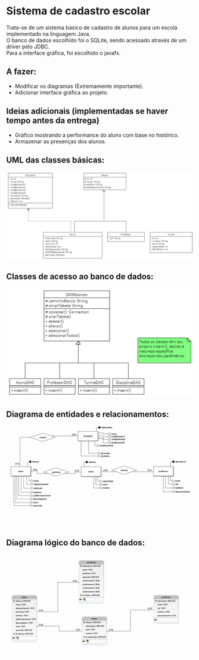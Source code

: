 # Sistema de cadastro escolar
Trata-se de um sistema básico de cadastro de alunos para um escola implementado na linguagem Java.  
O banco de dados escolhido foi o SQLite, sendo acessado através de um driver pelo JDBC.  
Para a interface gráfica, foi escolhido o javafx.

## A fazer:
- Modificar os diagramas (Extremamente importante).
- Adicionar interface gráfica ao projeto.

## Ideias adicionais (implementadas se haver tempo antes da entrega)
- Gráfico mostrando a performance do aluno com base no histórico.
- Armazenar as presenças dos alunos.

## UML das classes básicas:
![UML das classes básicas](classes_uml.png "Classes")

## Classes de acesso ao banco de dados:
![UML das classes de acesso ao banco de dados](classes_dao.png "Acesso ao banco")

## Diagrama de entidades e relacionamentos:
![Diagrama de entidades e relacionamentos](modelo_entidade_relacionamento.png)

## Diagrama lógico do banco de dados:
![Diagrama lógico do banco de dados](diagrama_logico.png)
